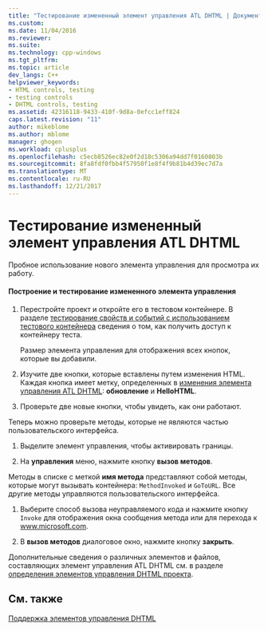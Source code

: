 ```yaml
---
title: "Тестирование измененный элемент управления ATL DHTML | Документы Microsoft"
ms.custom: 
ms.date: 11/04/2016
ms.reviewer: 
ms.suite: 
ms.technology: cpp-windows
ms.tgt_pltfrm: 
ms.topic: article
dev_langs: C++
helpviewer_keywords:
- HTML controls, testing
- testing controls
- DHTML controls, testing
ms.assetid: 42316118-9433-410f-9d8a-0efcc1eff824
caps.latest.revision: "11"
author: mikeblome
ms.author: mblome
manager: ghogen
ms.workload: cplusplus
ms.openlocfilehash: c5ecb8526ec82e0f2d18c5306a94dd7f0160803b
ms.sourcegitcommit: 8fa8fdf0fbb4f57950f1e8f4f9b81b4d39ec7d7a
ms.translationtype: MT
ms.contentlocale: ru-RU
ms.lasthandoff: 12/21/2017
---
```

# <a name="testing-the-modified-atl-dhtml-control"></a>Тестирование измененный элемент управления ATL DHTML
Пробное использование нового элемента управления для просмотра их работу.  
  
#### <a name="to-build-and-test-the-modified-control"></a>Построение и тестирование измененного элемента управления  
  
1.  Перестройте проект и откройте его в тестовом контейнере. В разделе [тестирование свойств и событий с использованием тестового контейнера](../mfc/testing-properties-and-events-with-test-container.md) сведения о том, как получить доступ к контейнеру теста.  
  
     Размер элемента управления для отображения всех кнопок, которые вы добавили.  
  
2.  Изучите две кнопки, которые вставлены путем изменения HTML. Каждая кнопка имеет метку, определенных в [изменения элемента управления ATL DHTML](../atl/modifying-the-atl-dhtml-control.md): **обновление** и **HelloHTML**.  
  
3.  Проверьте две новые кнопки, чтобы увидеть, как они работают.  
  
 Теперь можно проверьте методы, которые не являются частью пользовательского интерфейса.  
  
1.  Выделите элемент управления, чтобы активировать границы.  
  
2.  На **управления** меню, нажмите кнопку **вызов методов**.  
  
 Методы в списке с меткой **имя метода** представляют собой методы, которые могут вызывать контейнера: `MethodInvoked` и `GoToURL`. Все другие методы управляются пользовательского интерфейса.  
  
1.  Выберите способ вызова неуправляемого кода и нажмите кнопку `Invoke` для отображения окна сообщения метода или для перехода к www.microsoft.com.  
  
2.  В **вызов методов** диалоговое окно, нажмите кнопку **закрыть**.  
  
 Дополнительные сведения о различных элементов и файлов, составляющих элемент управления ATL DHTML см. в разделе [определения элементов управления DHTML проекта](../atl/identifying-the-elements-of-the-dhtml-control-project.md).  
  
## <a name="see-also"></a>См. также  
 [Поддержка элементов управления DHTML](../atl/atl-support-for-dhtml-controls.md)


